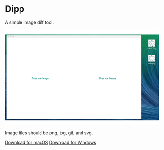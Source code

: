 # Dipp

A simple image diff tool.  

![Screenshot](demo.gif)  

Image files should be png, jpg, gif, and svg.  

[Download for macOS](https://github.com/osuke/dipp/releases/download/v1.0.1/Dipp-1.0.1.dmg)
[Download for Windows](https://github.com/osuke/dipp/releases/download/v1.0.1/Dipp-Setup-1.0.1.exe)
